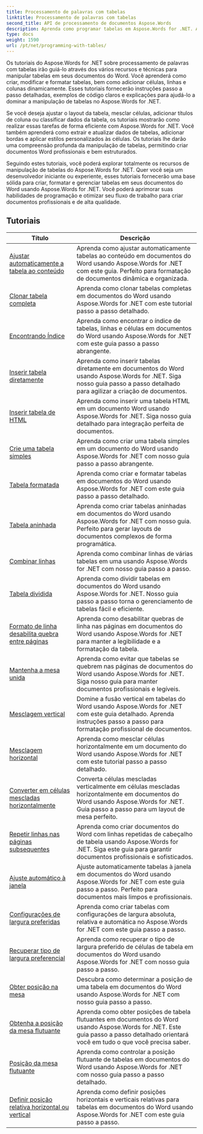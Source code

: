 ```yaml
---
title: Processamento de palavras com tabelas
linktitle: Processamento de palavras com tabelas
second_title: API de processamento de documentos Aspose.Words
description: Aprenda como programar tabelas em Aspose.Words for .NET. Aprenda como criar, manipular e formatar tabelas em documentos do Word com tutoriais passo a passo e exemplos de código C#.
type: docs
weight: 1590
url: /pt/net/programming-with-tables/
---
```

Os tutoriais do Aspose.Words for .NET sobre processamento de palavras com tabelas irão guiá-lo através dos vários recursos e técnicas para manipular tabelas em seus documentos do Word. Você aprenderá como criar, modificar e formatar tabelas, bem como adicionar células, linhas e colunas dinamicamente. Esses tutoriais fornecerão instruções passo a passo detalhadas, exemplos de código claros e explicações para ajudá-lo a dominar a manipulação de tabelas no Aspose.Words for .NET.

Se você deseja ajustar o layout da tabela, mesclar células, adicionar títulos de coluna ou classificar dados da tabela, os tutoriais mostrarão como realizar essas tarefas de forma eficiente com Aspose.Words for .NET. Você também aprenderá como extrair e atualizar dados de tabelas, adicionar bordas e aplicar estilos personalizados às células. Os tutoriais lhe darão uma compreensão profunda da manipulação de tabelas, permitindo criar documentos Word profissionais e bem estruturados.

Seguindo estes tutoriais, você poderá explorar totalmente os recursos de manipulação de tabelas do Aspose.Words for .NET. Quer você seja um desenvolvedor iniciante ou experiente, esses tutoriais fornecerão uma base sólida para criar, formatar e gerenciar tabelas em seus documentos do Word usando Aspose.Words for .NET. Você poderá aprimorar suas habilidades de programação e otimizar seu fluxo de trabalho para criar documentos profissionais e de alta qualidade.

 ## Tutoriais
| Título | Descrição |
| --- | --- |
| [Ajustar automaticamente a tabela ao conteúdo](./auto-fit-table-to-contents/) | Aprenda como ajustar automaticamente tabelas ao conteúdo em documentos do Word usando Aspose.Words for .NET com este guia. Perfeito para formatação de documentos dinâmica e organizada. |
| [Clonar tabela completa](./clone-complete-table/) | Aprenda como clonar tabelas completas em documentos do Word usando Aspose.Words for .NET com este tutorial passo a passo detalhado. |
| [Encontrando Índice](./finding-index/) | Aprenda como encontrar o índice de tabelas, linhas e células em documentos do Word usando Aspose.Words for .NET com este guia passo a passo abrangente. |
| [Inserir tabela diretamente](./insert-table-directly/) | Aprenda como inserir tabelas diretamente em documentos do Word usando Aspose.Words for .NET. Siga nosso guia passo a passo detalhado para agilizar a criação de documentos. |
| [Inserir tabela de HTML](./insert-table-from-html/) | Aprenda como inserir uma tabela HTML em um documento Word usando Aspose.Words for .NET. Siga nosso guia detalhado para integração perfeita de documentos. |
| [Crie uma tabela simples](./create-simple-table/) | Aprenda como criar uma tabela simples em um documento do Word usando Aspose.Words for .NET com nosso guia passo a passo abrangente. |
| [Tabela formatada](./formatted-table/) | Aprenda como criar e formatar tabelas em documentos do Word usando Aspose.Words for .NET com este guia passo a passo detalhado. |
| [Tabela aninhada](./nested-table/) | Aprenda como criar tabelas aninhadas em documentos do Word usando Aspose.Words for .NET com nosso guia. Perfeito para gerar layouts de documentos complexos de forma programática. |
| [Combinar linhas](./combine-rows/) | Aprenda como combinar linhas de várias tabelas em uma usando Aspose.Words for .NET com nosso guia passo a passo. |
| [Tabela dividida](./split-table/) | Aprenda como dividir tabelas em documentos do Word usando Aspose.Words for .NET. Nosso guia passo a passo torna o gerenciamento de tabelas fácil e eficiente. |
| [Formato de linha desabilita quebra entre páginas](./row-format-disable-break-across-pages/) | Aprenda como desabilitar quebras de linha nas páginas em documentos do Word usando Aspose.Words for .NET para manter a legibilidade e a formatação da tabela. |
| [Mantenha a mesa unida](./keep-table-together/) | Aprenda como evitar que tabelas se quebrem nas páginas de documentos do Word usando Aspose.Words for .NET. Siga nosso guia para manter documentos profissionais e legíveis. |
| [Mesclagem vertical](./vertical-merge/) | Domine a fusão vertical em tabelas do Word usando Aspose.Words for .NET com este guia detalhado. Aprenda instruções passo a passo para formatação profissional de documentos. |
| [Mesclagem horizontal](./horizontal-merge/) | Aprenda como mesclar células horizontalmente em um documento do Word usando Aspose.Words for .NET com este tutorial passo a passo detalhado. |
| [Converter em células mescladas horizontalmente](./convert-to-horizontally-merged-cells/) | Converta células mescladas verticalmente em células mescladas horizontalmente em documentos do Word usando Aspose.Words for .NET. Guia passo a passo para um layout de mesa perfeito. |
| [Repetir linhas nas páginas subsequentes](./repeat-rows-on-subsequent-pages/) | Aprenda como criar documentos do Word com linhas repetidas de cabeçalho de tabela usando Aspose.Words for .NET. Siga este guia para garantir documentos profissionais e sofisticados. |
| [Ajuste automático à janela](./auto-fit-to-page-width/) | Ajuste automaticamente tabelas à janela em documentos do Word usando Aspose.Words for .NET com este guia passo a passo. Perfeito para documentos mais limpos e profissionais. |
| [Configurações de largura preferidas](./preferred-width-settings/) | Aprenda como criar tabelas com configurações de largura absoluta, relativa e automática no Aspose.Words for .NET com este guia passo a passo. |
| [Recuperar tipo de largura preferencial](./retrieve-preferred-width-type/) | Aprenda como recuperar o tipo de largura preferido de células de tabela em documentos do Word usando Aspose.Words for .NET com nosso guia passo a passo. |
| [Obter posição na mesa](./get-table-position/) | Descubra como determinar a posição de uma tabela em documentos do Word usando Aspose.Words for .NET com nosso guia passo a passo. |
| [Obtenha a posição da mesa flutuante](./get-floating-table-position/) | Aprenda como obter posições de tabela flutuantes em documentos do Word usando Aspose.Words for .NET. Este guia passo a passo detalhado orientará você em tudo o que você precisa saber. |
| [Posição da mesa flutuante](./floating-table-position/) | Aprenda como controlar a posição flutuante de tabelas em documentos do Word usando Aspose.Words for .NET com nosso guia passo a passo detalhado. |
| [Definir posição relativa horizontal ou vertical](./set-relative-horizontal-or-vertical-position/) | Aprenda como definir posições horizontais e verticais relativas para tabelas em documentos do Word usando Aspose.Words for .NET com este guia passo a passo. |